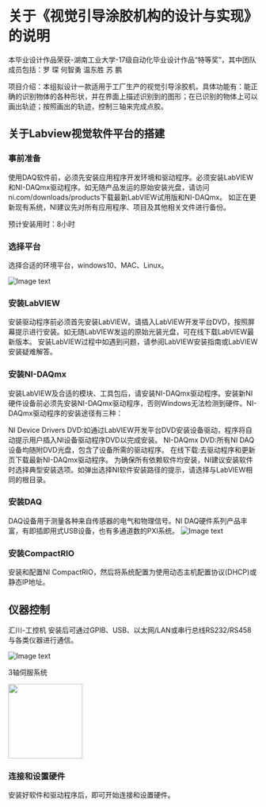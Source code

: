 # 关于《视觉引导涂胶机构的设计与实现》的说明
本毕业设计作品荣获-湖南工业大学-17级自动化毕业设计作品“特等奖”，其中团队成员包括：罗  琛 何智勇 温东胜 苏  鹏 

项目介绍：本组拟设计一款适用于工厂生产的视觉引导涂胶机，具体功能有：能正确的识别物体的各种形状，并在界面上描述识别到的图形；在已识别的物体上可以画出轨迹；按照画出的轨迹，控制三轴来完成点胶。

## 关于Labview视觉软件平台的搭建
### 事前准备
使用DAQ软件前，必须先安装应用程序开发环境和驱动程序。必须安装LabVIEW和NI-DAQmx驱动程序。如无随产品发运的原始安装光盘，请访问ni.com/downloads/products下载最新LabVIEW试用版和NI-DAQmx。
如正在更新现有系统，NI建议先对所有应用程序、项目及其他相关文件进行备份。

预计安装用时：8小时
### 选择平台
选择合适的环境平台，windows10、MAC、Linux。

![Image text](https://www.ni.com/images/coreblock/daq_family.gif)
### 安装LabVIEW

安装驱动程序前必须首先安装LabVIEW。请插入LabVIEW开发平台DVD，按照屏幕提示进行安装。如无随LabVIEW发运的原始光装光盘，可在线下载LabVIEW最新版本。
安装LabVIEW过程中如遇到问题，请参阅LabVIEW安装指南或LabVIEW安装疑难解答。
### 安装NI-DAQmx

安装LabVIEW及合适的模块、工具包后，请安装NI-DAQmx驱动程序。安装新NI硬件设备前必须先安装NI-DAQmx驱动程序，否则Windows无法检测到硬件。NI-DAQmx驱动程序的安装途径有三种：

NI Device Drivers DVD:如通过LabVIEW开发平台DVD安装设备驱动，程序将自动提示用户插入NI设备驱动程序DVD以完成安装。
NI-DAQmx DVD:所有NI DAQ设备均随附DVD光盘，包含了设备所需的驱动程序。
在线下载:去驱动程序和更新页下载最新NI-DAQmx驱动程序。
为确保所有依赖软件均安装，NI建议安装软件时选择典型安装选项。如弹出选择NI软件安装路径的提示，请选择与LabVIEW相同的根目录。



### 安装DAQ
DAQ设备用于测量各种来自传感器的电气和物理信号。NI DAQ硬件系列产品丰富，有即插即用式USB设备，也有多通道数的PXI系统。
![Image text](https://www.ni.com/images/coreblock/crio_embedded.gif)
### 安装CompactRIO
安装和配置NI CompactRIO，然后将系统配置为使用动态主机配置协议(DHCP)或静态IP地址。
## 仪器控制
汇川-工控机 安装后可通过GPIB、USB、以太网/LAN或串行总线RS232/RS458与各类仪器进行通信。

![Image text](https://www.ni.com/images/coreblock/instrumentcontrol_sm.jpg)

3轴伺服系统

<img src="http://5b0988e595225.cdn.sohucs.com/images/20180930/88b6f74f486d4a49831411734d4d7cfe.jpeg" width="150" height="150" /><br/>
### 连接和设置硬件
安装好软件和驱动程序后，即可开始连接和设置硬件。




